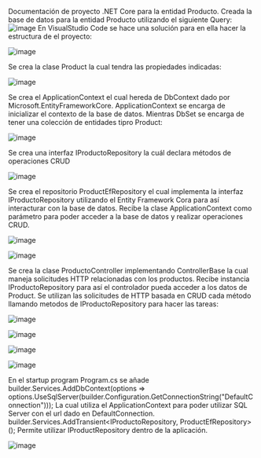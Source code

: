 Documentación de proyecto .NET Core para la entidad Producto. 
Creada la base de datos para la entidad Producto utilizando el siguiente Query:
![image](https://github.com/user-attachments/assets/7f64d1e6-d4a4-4234-8e72-f7cffd6f0e74)
En VisualStudio Code se hace una solución para en ella hacer la estructura de el proyecto:

![image](https://github.com/user-attachments/assets/40cd8265-f011-4335-afa0-e0e1ce09bcb5)

Se crea la clase Product la cual tendra las propiedades indicadas: 

![image](https://github.com/user-attachments/assets/e42baf8e-e21f-4031-a5ea-9318c3695647)

Se crea el ApplicationContext el cual hereda de DbContext dado por Microsoft.EntityFrameworkCore. ApplicationContext se encarga de inicializar el contexto de la base de datos.
Mientras DbSet se encarga de tener una colección de entidades tipro Product:

![image](https://github.com/user-attachments/assets/6b169f70-9e26-4207-b2db-1bf59472379d)

Se crea una interfaz IProductoRepository la cuál declara métodos de operaciones CRUD 

![image](https://github.com/user-attachments/assets/282ca5c4-7eae-4503-b87b-ee092935d077)

Se crea el repositorio ProductEfRepository el cual implementa la interfaz IProductoRepository utilizando el Entity Framework Cora para así
interacturar con la base de datos. Recibe la clase ApplicationContext como parámetro para poder acceder a la base de datos y realizar operaciones CRUD. 

![image](https://github.com/user-attachments/assets/c843f2ad-c4ae-4b3a-90ea-c1d7837dfb5a)

![image](https://github.com/user-attachments/assets/5e48d2ce-5740-470a-94e4-400fb3ba6b68)

Se crea la clase ProductoController implementando ControllerBase la cual maneja solicitudes HTTP relacionadas con los productos. Recibe instancia IProductoRepository para 
así el controlador pueda acceder a los datos de Product. Se utilizan las solicitudes de HTTP basada en CRUD cada método llamando metodos de IProductoRepository para hacer las tareas:

![image](https://github.com/user-attachments/assets/2d3a72cc-d60d-4cee-97e5-f4ad99a16570)

![image](https://github.com/user-attachments/assets/06ca0694-8d1e-466f-b037-dda67c2f995c)

![image](https://github.com/user-attachments/assets/2b693833-b128-4400-a99b-82ca744638e0)

![image](https://github.com/user-attachments/assets/a69a653d-a4e9-49f8-990b-8fa86df6b74a)

En el startup program Program.cs se añade 
builder.Services.AddDbContext<ApplicationContext>(options =>
    options.UseSqlServer(builder.Configuration.GetConnectionString("DefaultConnection")));
La cual utiliza el ApplicationContext para poder utilizar SQL Server con el url dado en DefaultConnection. 
builder.Services.AddTransient<IProductoRepository, ProductEfRepository>();
Permite utilizar IProductRepository dentro de la aplicación. 

![image](https://github.com/user-attachments/assets/8648dfc9-2674-452e-b3a0-998c428005ed)
